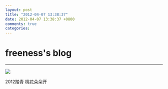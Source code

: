 ```yaml
---
layout: post
title: "2012-04-07 13:38:37"
date: 2012-04-07 13:38:37 +0800
comments: true
categories: 
---
```


# freeness's blog

----------

![](http://okqmqrbgo.bkt.clouddn.com/201204071338371.jpg)

>
2012踏青 桃花朵朵开
